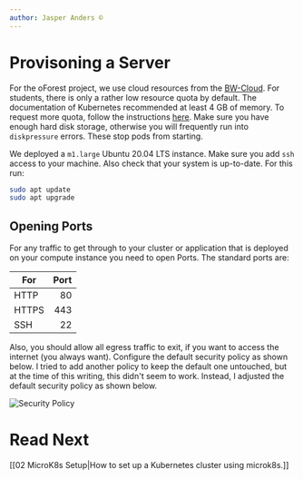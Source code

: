 ```yaml
---
author: Jasper Anders ©
---
```


# Provisoning a Server

For the oForest project, we use cloud resources from the
[BW-Cloud](https://www.bw-cloud.org/). For students, there is only a rather low
resource quota by default. The documentation of Kubernetes recommended at least
4 GB of memory. To request more quota, follow the instructions
[here](https://www.bw-cloud.org/de/faq/quota). Make sure you have enough hard disk storage, otherwise you will frequently run into `diskpressure` errors. These stop pods from starting.

We deployed a `m1.large` Ubuntu 20.04 LTS instance. Make sure you add `ssh`
access to your machine. Also check that your system is up-to-date. For this run:

```bash
sudo apt update
sudo apt upgrade
```

## Opening Ports

For any traffic to get through to your cluster or application that is deployed
on your compute instance you need to open Ports. The standard ports are:

| For   | Port |
| ----- | ---: |
| HTTP  |   80 |
| HTTPS |  443 |
| SSH   |   22 |

Also, you should allow all egress traffic to exit, if you want to access the
internet (you always want). Configure the default security policy as shown
below. I tried to add another policy to keep the default one untouched, but at
the time of this writing, this didn't seem to work. Instead, I adjusted the
default security policy as shown below.

![Security Policy](securityPolicy.png)

# Read Next

[[02 MicroK8s Setup|How to set up a Kubernetes cluster using microk8s.]]

